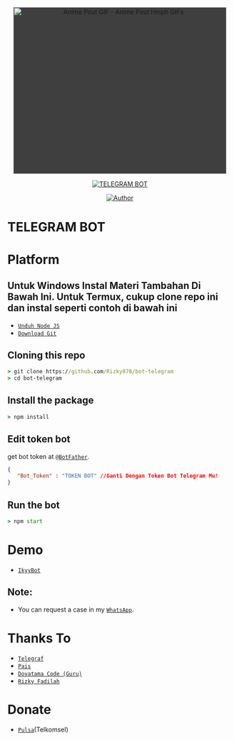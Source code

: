 <p align="center">
<img src="https://media.tenor.com/images/3e0c7be0cb8e24c389f5e1f78a8f69a5/tenor.gif" width="478" height="374.3373493975904" alt="Anime Pout GIF - Anime Pout Hmph GIFs" style="max-width: 478px; background-color: rgb(63, 63, 63);">
</p>
<p align="center">
<a href="#"><img title="TELEGRAM BOT" src="https://img.shields.io/badge/Termux Bot Telegram-yellow?colorA=%23ff0000&colorB=%23017e40&style=for-the-badge"></a>
</p>
<p align="center">
<a href="https://github.com/Rizky878"><img title="Author" src="https://img.shields.io/badge/Author-Rizky%20Fadilah-red.svg?style=for-the-badge&logo=github"></a>
</p>

# TELEGRAM BOT
# Platform 
## Untuk Windows Instal Materi Tambahan Di Bawah Ini. Untuk Termux, cukup clone repo ini dan instal seperti contoh di bawah ini 
 

* [`Unduh Node JS`](https://nodejs.org/en/download/)
* [`Download Git`](https://git-scm.com/download/win)


## Cloning this repo
```cmd
> git clone https://github.com/Rizky878/bot-telegram
> cd bot-telegram
```

## Install the package
```cmd
> npm install
```

## Edit token bot
get bot token at [`@BotFather`](http://t.me/BotFather).
```json
{ 
   "Bot_Token" : "TOKEN BOT" //Ganti Dengan Token Bot Telegram Mu!
}
```

## Run the bot
```cmd
> npm start
```

# Demo 
* [`IkyyBot`](https://t.me/Rzkyyybot)

## Note:
* You can request a case in my [`WhatsApp`](http://wa.me/682387804410).

# Thanks To
* [`Telegraf`](https://github.com/telegraf/telegraf)
* [`Pais`](https://github.com/Paiiss)
* [`Doyatama Code (Guru)`](https://youtube.com/channel/UCctNhbMwbMs-5bdfuQv1aXg)
* [`Rizky Fadilah`](https://wa.me/6282387804410)

# Donate
* [`Pulsa`](6285364937006)(Telkomsel)


